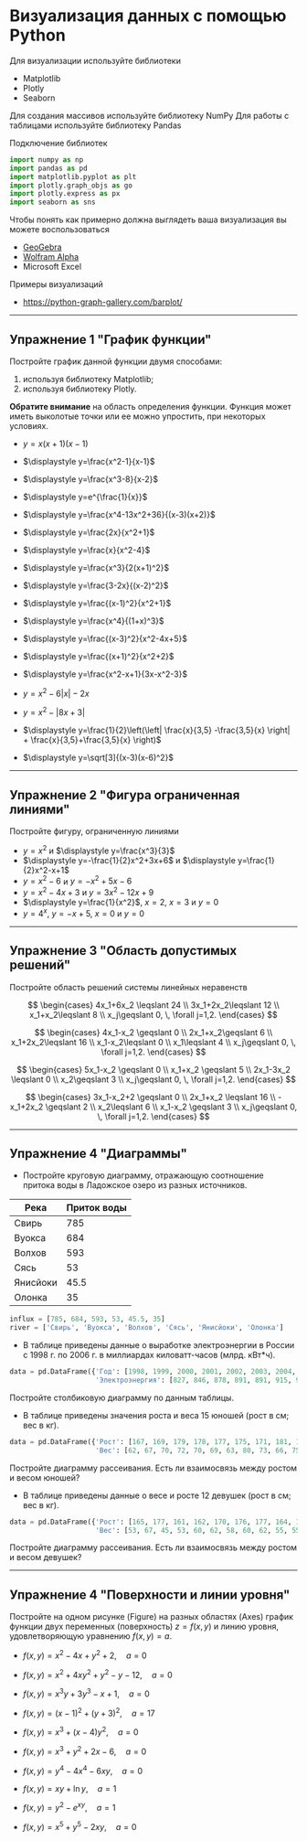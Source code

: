 # Визуализация данных с помощью Python

Для визуализации используйте библиотеки
* Matplotlib
* Plotly
* Seaborn


Для создания массивов используйте библиотеку NumPy
Для работы с таблицами используйте библиотеку Pandas

Подключение библиотек
```python
import numpy as np
import pandas as pd
import matplotlib.pyplot as plt
import plotly.graph_objs as go
import plotly.express as px
import seaborn as sns
```

Чтобы понять как примерно должна выглядеть ваша визуализация вы можете воспользоваться 

* [GeoGebra](https://www.geogebra.org/)
* [Wolfram Alpha](https://www.wolframalpha.com/)
* Microsoft Excel

Примеры визуализаций 
* https://python-graph-gallery.com/barplot/

---

## Упражнение 1 "График функции"

Постройте график данной функции двумя способами: 
1) используя библиотеку Matplotlib; 
2) используя библиотеку Plotly. 

**Обратите внимание** на область определения функции. Функция может иметь выколотые точки или ее можно упростить, при некоторых условиях. 

* $\displaystyle y=x(x+1)(x-1)$
* $\displaystyle y=\frac{x^2-1}{x-1}$
* $\displaystyle y=\frac{x^3-8}{x-2}$

* $\displaystyle y=e^{\frac{1}{x}}$
* $\displaystyle y=\frac{x^4-13x^2+36}{(x-3)(x+2)}$
* $\displaystyle y=\frac{2x}{x^2+1}$
* $\displaystyle y=\frac{x}{x^2-4}$
* $\displaystyle y=\frac{x^3}{2(x+1)^2}$
* $\displaystyle y=\frac{3-2x}{(x-2)^2}$
* $\displaystyle y=\frac{(x-1)^2}{x^2+1}$
* $\displaystyle y=\frac{x^4}{(1+x)^3}$
* $\displaystyle y=\frac{(x-3)^2}{x^2-4x+5}$
* $\displaystyle y=\frac{(x+1)^2}{x^2+2}$
* $\displaystyle y=\frac{x^2-x+1}{3x-x^2-3}$
* $\displaystyle y=x^2-6|x|-2x$
* $\displaystyle y=x^2-|8x+3|$
* $\displaystyle y=\frac{1}{2}\left(\left| \frac{x}{3,5} -\frac{3,5}{x} \right| + \frac{x}{3,5}+\frac{3,5}{x} \right)$
* $\displaystyle y=\sqrt[3]{(x-3)(x-6)^2}$

---

## Упражнение 2 "Фигура ограниченная линиями"

Постройте фигуру, ограниченную линиями

* $\displaystyle y=x^2$ и $\displaystyle y=\frac{x^3}{3}$
* $\displaystyle y=-\frac{1}{2}x^2+3x+6$ и $\displaystyle y=\frac{1}{2}x^2-x+1$
* $\displaystyle y=x^2-6$ и $\displaystyle y=-x^2+5x-6$
* $\displaystyle y=x^2-4x+3$ и $\displaystyle y=3x^2-12x+9$
* $\displaystyle y=\frac{1}{x^2}$, $x=2$, $x=3$ и $y=0$
* $\displaystyle y=4^x$, $y=-x+5$, $x=0$ и $y=0$

---

## Упражнение 3 "Область допустимых решений"

Постройте область решений системы линейных неравенств
 
$$
 \begin{cases}
   4x_1+6x_2 \leqslant 24 
   \\
   3x_1+2x_2\leqslant 12
   \\
   x_1+x_2\leqslant 8
   \\
   x_j\geqslant 0, \, \forall j=1,2.
 \end{cases}
$$
 
$$
\begin{cases}
   4x_1-x_2 \geqslant 0 
   \\
   2x_1+x_2\geqslant 6
   \\
   x_1+2x_2\leqslant 16
   \\
   x_1-x_2\leqslant 0
   \\
   x_1\leqslant 4
   \\
   x_j\geqslant 0, \, \forall j=1,2.
 \end{cases}
$$

$$
\begin{cases}
   5x_1-x_2 \geqslant 0 
   \\
   x_1+x_2 \geqslant 5
   \\
   2x_1-3x_2 \leqslant 0
   \\
   x_2\geqslant 3
   \\
   x_j\geqslant 0, \, \forall j=1,2.
\end{cases}
$$

$$
\begin{cases}
   3x_1-x_2+2 \geqslant 0 
   \\
   2x_1+x_2 \leqslant 16
   \\
   -x_1+2x_2 \geqslant 2
   \\
   x_2\leqslant 6
   \\
   x_1-x_2 \geqslant 3
   \\
   x_j\geqslant 0, \, \forall j=1,2.
\end{cases}
$$

---

## Упражнение 4 "Диаграммы"

* Постройте круговую диаграмму, отражающую соотношение притока воды в Ладожское озеро из разных источников.

| Река     | Приток воды |
| -------- | ----------- |
| Свирь    |     785     |
| Вуокса   |     684     |
| Волхов   |     593     |
| Сясь     |      53     |
| Янисйоки |     45.5    |
| Олонка   |      35     |

```python
influx = [785, 684, 593, 53, 45.5, 35]
river = ['Свирь', 'Вуокса', 'Волхов', 'Сясь', 'Янисйоки', 'Олонка']
```
* В таблице приведены данные о выработке электроэнергии в России с 1998 г. по 2006 г. в миллиардах киловатт-часов (млрд. кВт*ч).
```python
data = pd.DataFrame({'Год': [1998, 1999, 2000, 2001, 2002, 2003, 2004, 2005, 2006], 
                     'Электроэнергия': [827, 846, 878, 891, 891, 915, 931, 953, 991] })
```
Постройте столбиковую диаграмму по данным таблицы.

* В таблице приведены значения роста и веса 15 юношей (рост в см; вес в кг).
```python
data = pd.DataFrame({'Рост': [167, 169, 179, 178, 177, 175, 171, 181, 174, 175, 180, 174, 172, 178, 171], 
                     'Вес': [62, 67, 70, 72, 70, 69, 63, 80, 73, 66, 75, 70, 67, 74, 66] })
```
Постройте диаграмму рассеивания. Есть ли взаимосвязь между ростом и весом юношей?

* В таблице приведены данные о весе и росте 12 девушек (рост в см; вес в кг).
```python
data = pd.DataFrame({'Рост': [165, 177, 161, 162, 170, 176, 177, 164, 166, 161, 169, 159], 
                     'Вес': [53, 67, 45, 53, 60, 62, 58, 60, 62, 55, 55, 49] })
```
Постройте диаграмму рассеивания. Есть ли взаимосвязь между ростом и весом девушек?

---

## Упражнение 4 "Поверхности и линии уровня"

Постройте на одном рисунке (Figure) на разных областях (Axes) график функции двух переменных (поверхность) $z=f(x,y)$ и линию уровня, удовлетворяющую уравнению $f(x,y)=a$.
     
* $f(x,y)=x^2-4x+y^2+2, \quad a=0$

* $f(x,y)=x^2+4xy^2+y^2-y-12, \quad a=0$

* $f(x,y)=x^3y+3y^3-x+1, \quad a=0$

* $f(x,y)=(x-1)^2+(y+3)^2, \quad a=17$

* $f(x,y)=x^3+(x-4)y^2, \quad a=0$

* $f(x,y)=x^3+y^2+2x-6, \quad a=0$

* $f(x,y)=y^4-4x^4-6xy, \quad a=0$

* $f(x,y)=xy+\ln y, \quad a=1$

* $f(x,y)=y^2-e^{xy}, \quad a=1$

* $f(x,y)=x^5+y^5-2xy, \quad a=0$
 